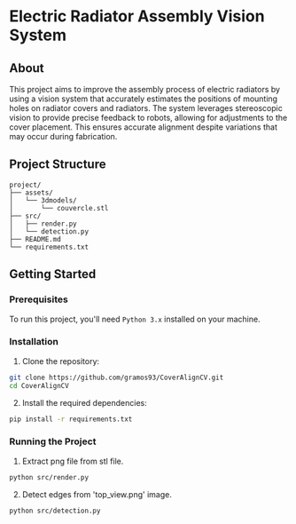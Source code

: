 # Electric Radiator Assembly Vision System

## About
This project aims to improve the assembly process of electric radiators by using a vision system 
that accurately estimates the positions of mounting holes on radiator covers and radiators. 
The system leverages stereoscopic vision to provide precise feedback to robots, allowing for 
adjustments to the cover placement. This ensures accurate alignment despite variations that may 
occur during fabrication.

## Project Structure
```plaintext
project/  
├── assets/      
│   └── 3dmodels/  
│       └── couvercle.stl  
├── src/  
│   ├── render.py  
│   └── detection.py     
├── README.md   
└── requirements.txt  
```

## Getting Started

### Prerequisites
To run this project, you'll need ```Python 3.x``` installed on your machine.

### Installation

1. Clone the repository:
```bash
git clone https://github.com/gramos93/CoverAlignCV.git
cd CoverAlignCV
```

2. Install the required dependencies:
```bash
pip install -r requirements.txt
```

### Running the Project

1. Extract png file from stl file.
```bash
python src/render.py
```

2. Detect edges from 'top_view.png' image.
```bash
python src/detection.py
```